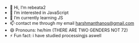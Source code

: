 - 👋 Hi, I’m rebeata2
- 👀 I’m interested in JavaScript
- 🌱 I’m currently learning JS
- 📫 contact me through my email harshmanthanos@gmail.com
- 😄 Pronouns: he/him (THERE ARE TWO GENDERS NOT 72)
- ⚡ Fun fact: i have studied processingjs aswell

<!---
rebeata2/rebeata2 is a ✨ special ✨ repository because its `README.md` (this file) appears on your GitHub profile.
You can click the Preview link to take a look at your changes.
--->
